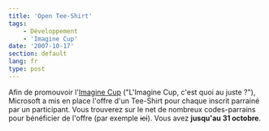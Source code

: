 ```yaml
---
title: 'Open Tee-Shirt'
tags:
    - Développement
    - 'Imagine Cup'
date: '2007-10-17'
section: default
lang: fr
type: post
---
```


Afin de promouvoir l'[Imagine Cup](http://www.microsoft.com/france/etudiants/vivre-un-challenge/imagine-cup-france/concours-informatique.aspx) ("L'Imagine Cup, c'est quoi au juste&nbsp;?"), Microsoft a mis en place l'offre d'un Tee-Shirt pour chaque inscrit parrainé par un participant. Vous trouverez sur le net de nombreux codes-parrains pour bénéficier de l'offre (par exemple <s title="Ce site n'existe plus">ici</s>). Vous avez **jusqu'au 31 octobre**.